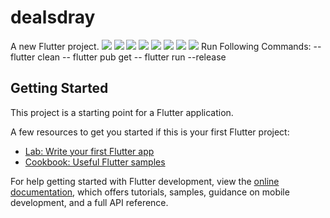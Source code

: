 # dealsdray

A new Flutter project.
<img src="Screenshots/screeshot1%20(8).jpeg">
<img src="Screenshots/screeshot1%20(7).jpeg">
<img src="Screenshots/screeshot1%20(6).jpeg">
<img src="Screenshots/screeshot1%20(5).jpeg">
<img src="Screenshots/screeshot1%20(4).jpeg">
<img src="Screenshots/screeshot1%20(3).jpeg">
<img src="Screenshots/screeshot1%20(2).jpeg">
<img src="Screenshots/screeshot1%20(1).jpeg">
Run Following Commands:
--flutter clean
-- flutter pub get
-- flutter run --release
## Getting Started

This project is a starting point for a Flutter application.

A few resources to get you started if this is your first Flutter project:

- [Lab: Write your first Flutter app](https://docs.flutter.dev/get-started/codelab)
- [Cookbook: Useful Flutter samples](https://docs.flutter.dev/cookbook)

For help getting started with Flutter development, view the
[online documentation](https://docs.flutter.dev/), which offers tutorials,
samples, guidance on mobile development, and a full API reference.
